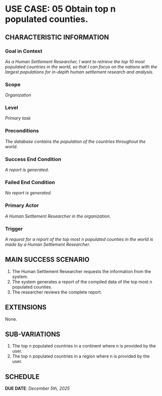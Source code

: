 # USE CASE: 05 Obtain top n populated counties.

## CHARACTERISTIC INFORMATION

### Goal in Context

*As a Human Settlement Researcher, I want to retrieve the top 10 most populated countries in the world, so that I can focus on the nations with the largest populations for in-depth human settlement research and analysis.*

### Scope

*Organization*

### Level

*Primary task*

### Preconditions

*The database contains the population of the countries throughout the world.*

### Success End Condition

*A report is generated.*

### Failed End Condition

*No report is generated.*

### Primary Actor

*A Human Settlement Researcher in the organization.*

### Trigger

*A request for a report of the top most n populated counties in the world  is made by a Human Settlement Researcher.*

## MAIN SUCCESS SCENARIO

1. The Human Settlement Researcher requests the information from the system.
2. The system generates a report of the compiled data of the top most n populated counties.
3. The researcher reviews the complete report.

## EXTENSIONS

None.

## SUB-VARIATIONS

1. The top n populated countries in a continent where n is provided by the user.
2. The top n populated countries in a region where n is provided by the user.


## SCHEDULE

**DUE DATE**:  *December 5th, 2025*
